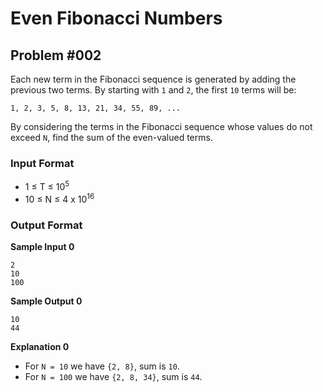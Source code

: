 # Even Fibonacci Numbers

## Problem #002

Each new term in the Fibonacci sequence is generated by adding the previous two terms. By starting with ```1``` and ```2```, the first ```10``` terms will be:

```1, 2, 3, 5, 8, 13, 21, 34, 55, 89, ...```

By considering the terms in the Fibonacci sequence whose values do not exceed ```N```, find the sum of the even-valued terms.

### Input Format
- 1 &le; T &le; 10<sup>5</sup>
- 10 &le; N &le; 4 x 10<sup>16</sup>

### Output Format

**Sample Input 0**
```
2
10
100
```

**Sample Output 0**
```
10
44
```

**Explanation 0**
- For ```N = 10``` we have ```{2, 8}```, sum is ```10```.
- For ```N = 100``` we have ```{2, 8, 34}```, sum is ```44```.
